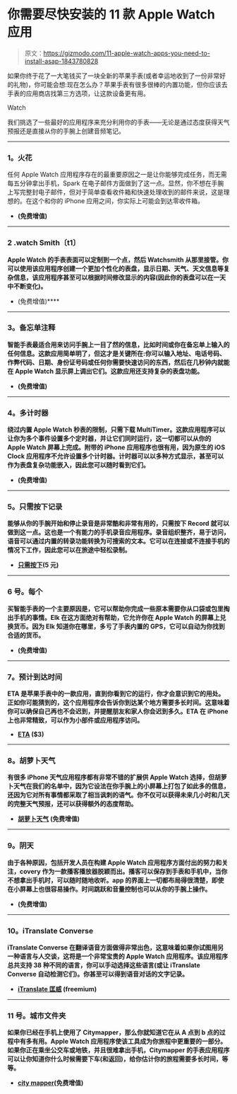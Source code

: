 # 你需要尽快安装的 11 款 Apple Watch 应用

> 原文：<https://gizmodo.com/11-apple-watch-apps-you-need-to-install-asap-1843780828>

如果你终于花了一大笔钱买了一块全新的苹果手表(或者幸运地收到了一份非常好的礼物)，你可能会想:现在怎么办？苹果手表有很多很棒的内置功能，但你应该去手表的应用商店找第三方选项，让这款设备更有用。

Watch

我们挑选了一些最好的应用程序来充分利用你的手表——无论是通过态度获得天气预报还是直接从你的手腕上创建音频笔记。

* * *

### **1。火花**

任何 Apple Watch 应用程序存在的最重要原因之一是让你能够完成任务，而无需每五分钟拿出手机，Spark 在电子邮件方面做到了这一点。显然，你不想在手腕上写完整封电子邮件，但对于简单查看收件箱和快速处理收到的邮件来说，这是理想的。在这个和你的 iPhone 应用之间，你实际上可能会到达零收件箱。

*   [](https://apps.apple.com/us/app/spark-mail-email-by-readdle/id997102246)**(免费增值)**

* * *

### ****2 .watch Smith〔t1〕****

**Apple Watch 的手表表面可以定制到一个点，然后 Watchsmith 从那里接管。你可以使用该应用程序创建一个更加个性化的表盘，显示日期、天气、天文信息等复杂信息，该应用程序甚至可以根据时间修改显示的内容(因此你的表盘可以在一天中不断变化)。**

*   **[](https://apps.apple.com/us/app/watchsmith/id1483088503)**(免费增值)****

* * *

### ******3。备忘单注释******

****智能手表最适合用来访问手腕上一目了然的信息，比如时间或你在备忘单上输入的任何信息。这款应用简单明了，但这才是关键所在:你可以输入地址、电话号码、作弊代码、日期、身份证号码或任何你需要快速访问的东西，然后在几秒钟内就能在 Apple Watch 显示屏上调出它们。这款应用还支持复杂的表盘功能。****

*   ****[](https://apps.apple.com/us/app/cheatsheet-notes/id914665829)**(免费增值)******

* * *

### ********4。多计时器********

****绕过内置 Apple Watch 秒表的限制，只需下载 MultiTimer。这款应用程序可以让你为多个事件设置多个定时器，并让它们同时运行，这一切都可以从你的 Apple Watch 屏幕上完成。附带的 iPhone 应用程序也很有用，因为原生的 iOS Clock 应用程序不允许设置多个计时器。计时器可以以多种方式显示，甚至可以作为表盘复杂功能嵌入，因此您可以随时看到它们。****

*   ****[](https://apps.apple.com/us/app/multitimer-multiple-timers/id973421278)**(免费增值)******

* * *

### ********5。只需按下记录********

****能够从你的手腕开始和停止录音是非常酷和非常有用的，只需按下 Record 就可以做到这一点。这也是一个有能力的手机录音应用程序。录音组织整齐，易于访问，语音可以通过内置的转录功能转换为可搜索的文本。它可以在连接或不连接手机的情况下工作，因此您可以在旅途中轻松录制。****

*   ****[**只需按下**](https://apps.apple.com/us/app/just-press-record/id1033342465)(5 元)****

* * *

### ******6 号。每个******

****买智能手表的一个主要原因是，它可以帮助你完成一些原本需要你从口袋或包里掏出手机的事情。Elk 在这方面绝对有帮助，它允许你在 Apple Watch 的屏幕上兑换货币。因为 Elk 知道你在哪里，多亏了手表内置的 GPS，它可以自动为你找到合适的货币。****

*   ****[](https://apps.apple.com/us/app/elk-travel-currency-converter/id1189748820)**(免费增值)******

* * *

### ********7。预计到达时间********

****ETA 是苹果手表中的一款应用，直到你看到它的运行，你才会意识到它的用处。正如你可能猜到的，这个应用程序会告诉你到达某个地方需要多长时间。这意味着你可以确保自己再也不会迟到，并提醒朋友和家人你会迟到多久。ETA 在 iPhone 上也非常精致，可以作为小部件或应用程序访问。****

*   ****[**ETA**](https://apps.apple.com/us/app/eta-arrive-on-time/id803736422) ($3)****

* * *

### ******8。胡萝卜天气******

****有很多 iPhone 天气应用程序都有非常不错的扩展供 Apple Watch 选择，但胡萝卜天气在我们的名单中，因为它设法在你手腕上的小屏幕上打包了如此多的信息，还因为它对所有事情都采取了相当讽刺的语气。你不仅可以获得未来几小时和几天的完整天气预报，还可以获得额外的态度帮助。**** 

*   ****[**胡萝卜天气**](https://apps.apple.com/us/app/carrot-weather/id961390574) **(免费增值)******

* * *

### ******9。阴天******

****由于各种原因，包括开发人员在构建 Apple Watch 应用程序方面付出的努力和关注，covery 作为一款播客播放器脱颖而出。播客可以保存到手表和手机中，当你不想拿出手机时，可以随时随地收听。app 的界面上一切都布局得很清楚，即使在小屏幕上也很容易操作。时间跳跃和音量控制也可以从你的手腕上操作。****

*   ****[](https://apps.apple.com/us/app/overcast/id888422857)**(免费增值)******

* * *

### ******10。iTranslate Converse******

******iTranslate Converse 在翻译语音方面做得非常出色，这意味着如果你试图用另一种语言与人交谈，这将是一个非常宝贵的 Apple Watch 应用程序。该应用程序总共支持 38 种不同的语言，你可以手动选择这些语言(或让 iTranslate Converse 自动检测它们)。你甚至可以得到语音对话的文字记录。******

*   ******[**iTranslate 匡威**](https://apps.apple.com/us/app/itranslate-converse/id1241264761) (freemium)******

* * *

### ******11 号。城市文件夹******

****如果你已经在手机上使用了 Citymapper，那么你就知道它在从 A 点到 b 点的过程中有多有用。Apple Watch 应用程序使该工具成为你旅程中更重要的一部分。如果你正在乘坐公交车或地铁，并且很难拿出手机，Citymapper 的手表应用程序可以让你知道你什么时候需要下车(和返回)，给你估计你的旅程需要多长时间，等等。****

*   ****[**city mapper**](https://apps.apple.com/us/app/citymapper/id469463298)(免费增值)****